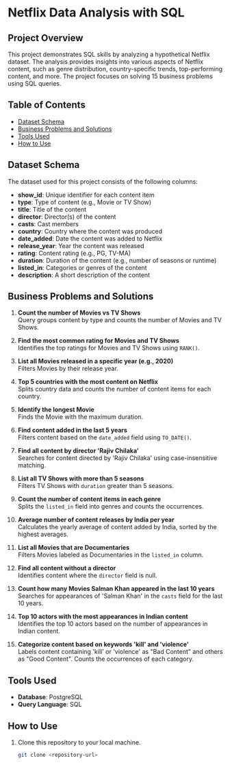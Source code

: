 # Netflix Data Analysis with SQL

## Project Overview
This project demonstrates SQL skills by analyzing a hypothetical Netflix dataset. The analysis provides insights into various aspects of Netflix content, such as genre distribution, country-specific trends, top-performing content, and more. The project focuses on solving 15 business problems using SQL queries.

## Table of Contents
- [Dataset Schema](#dataset-schema)
- [Business Problems and Solutions](#business-problems-and-solutions)
- [Tools Used](#tools-used)
- [How to Use](#how-to-use)

## Dataset Schema
The dataset used for this project consists of the following columns:
- **show_id**: Unique identifier for each content item
- **type**: Type of content (e.g., Movie or TV Show)
- **title**: Title of the content
- **director**: Director(s) of the content
- **casts**: Cast members
- **country**: Country where the content was produced
- **date_added**: Date the content was added to Netflix
- **release_year**: Year the content was released
- **rating**: Content rating (e.g., PG, TV-MA)
- **duration**: Duration of the content (e.g., number of seasons or runtime)
- **listed_in**: Categories or genres of the content
- **description**: A short description of the content

## Business Problems and Solutions

1. **Count the number of Movies vs TV Shows**  
   Query groups content by type and counts the number of Movies and TV Shows.  

2. **Find the most common rating for Movies and TV Shows**  
   Identifies the top ratings for Movies and TV Shows using `RANK()`.

3. **List all Movies released in a specific year (e.g., 2020)**  
   Filters Movies by their release year.

4. **Top 5 countries with the most content on Netflix**  
   Splits country data and counts the number of content items for each country.

5. **Identify the longest Movie**  
   Finds the Movie with the maximum duration.

6. **Find content added in the last 5 years**  
   Filters content based on the `date_added` field using `TO_DATE()`.

7. **Find all content by director 'Rajiv Chilaka'**  
   Searches for content directed by 'Rajiv Chilaka' using case-insensitive matching.

8. **List all TV Shows with more than 5 seasons**  
   Filters TV Shows with `duration` greater than 5 seasons.

9. **Count the number of content items in each genre**  
   Splits the `listed_in` field into genres and counts the occurrences.

10. **Average number of content releases by India per year**  
    Calculates the yearly average of content added by India, sorted by the highest averages.

11. **List all Movies that are Documentaries**  
    Filters Movies labeled as Documentaries in the `listed_in` column.

12. **Find all content without a director**  
    Identifies content where the `director` field is null.

13. **Count how many Movies Salman Khan appeared in the last 10 years**  
    Searches for appearances of 'Salman Khan' in the `casts` field for the last 10 years.

14. **Top 10 actors with the most appearances in Indian content**  
    Identifies the top 10 actors based on the number of appearances in Indian content.

15. **Categorize content based on keywords 'kill' and 'violence'**  
    Labels content containing 'kill' or 'violence' as "Bad Content" and others as "Good Content". Counts the occurrences of each category.

## Tools Used
- **Database**: PostgreSQL
- **Query Language**: SQL

## How to Use
1. Clone this repository to your local machine.
   ```bash
   git clone <repository-url>
